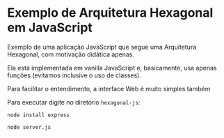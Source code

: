 # Exemplo de Arquitetura Hexagonal em JavaScript

Exemplo de uma aplicação JavaScript que segue uma Arquitetura Hexagonal, com motivação didática apenas.

Ela está implementada em vanilla JavaScript e, basicamente, usa apenas funções (evitamos inclusive o uso de classes).

Para facilitar o entendimento, a interface Web é muito simples também

Para executar digite no diretório ```hexagonal-js```:

```node install express```

```node server.js```
